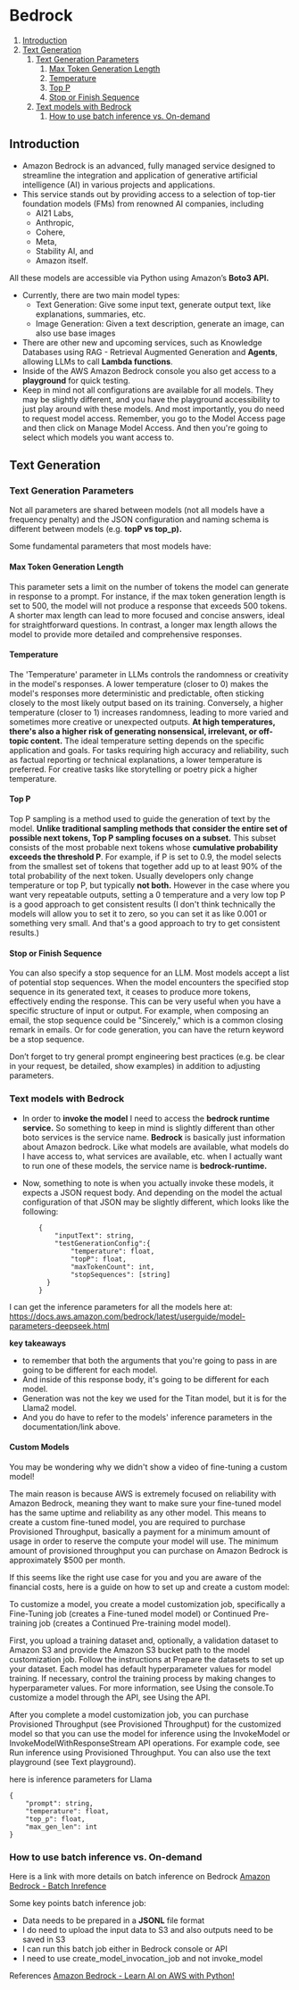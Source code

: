 # Bedrock

1. [Introduction](#1)
1. [Text Generation](#2)
    1. [Text Generation Parameters](#3)
       1. [Max Token Generation Length](#4)
       2. [Temperature](#5)
       3. [Top P](#6)
       4. [Stop or Finish Sequence](#7)
    2. [Text models with Bedrock](#8)
       1. [How to use batch inference vs. On-demand](#9)

 

<a name="1"></a>
## Introduction 

- Amazon Bedrock is an advanced, fully managed service designed to streamline the integration and application of generative artificial intelligence (AI) in various projects and applications.
- This service stands out by providing access to a selection of top-tier foundation models (FMs) from renowned AI companies, including
     - AI21 Labs,
     - Anthropic,
     - Cohere,
     - Meta,
     - Stability AI, and
     - Amazon itself.
  
 All these models are accessible via Python using Amazon’s **Boto3 API.**
 
- Currently, there are two main model types:
    - Text Generation: Give some input text, generate output text, like explanations, summaries, etc.
    - Image Generation: Given a text description, generate an image, can also use base images
- There are other new and upcoming services, such as Knowledge Databases using RAG - Retrieval Augmented Generation and **Agents**, allowing LLMs to call **Lambda functions**.
- Inside of the AWS Amazon Bedrock console you also get access to a **playground** for quick testing.
- Keep in mind not all configurations are available for all models. They may be slightly different, and you have the playground accessibility to just play around with these models. And most importantly, you do need to request model access. Remember, you go to the Model Access page and then click on Manage Model Access. And then you're going to select which models you want access to.

<a name="2"></a>
## Text Generation

<a name="3"></a>
### Text Generation Parameters

Not all parameters are shared between models (not all models have a frequency penalty) and the JSON configuration and naming schema is different between models (e.g. **topP vs top_p).**

Some fundamental parameters that most models have:

<a name="4"></a>
#### Max Token Generation Length

This parameter sets a limit on the number of tokens the model can generate in response to a prompt. For instance, if the max token generation length is set to 500, the model will not produce a response that exceeds 500 tokens. A shorter max length can lead to more focused and concise answers, ideal for straightforward questions. In contrast, a longer max length allows the model to provide more detailed and comprehensive responses. 

<a name="5"></a>
#### Temperature

The 'Temperature' parameter in LLMs controls the randomness or creativity in the model's responses. A lower temperature (closer to 0) makes the model's responses more deterministic and predictable, often sticking closely to the most likely output based on its training. Conversely, a higher temperature (closer to 1) increases randomness, leading to more varied and sometimes more creative or unexpected outputs. **At high temperatures, there's also a higher risk of generating nonsensical, irrelevant, or off-topic content.** The ideal temperature setting depends on the specific application and goals. For tasks requiring high accuracy and reliability, such as factual reporting or technical explanations, a lower temperature is preferred.  For creative tasks like storytelling or poetry pick a higher temperature.


<a name="6"></a>
#### Top P

Top P sampling is a method used to guide the generation of text by the model. **Unlike traditional sampling methods that consider the entire set of possible next tokens, Top P sampling focuses on a subset.** This subset consists of the most probable next tokens whose **cumulative probability exceeds the threshold P**. For example, if P is set to 0.9, the model selects from the smallest set of tokens that together add up to at least 90% of the total probability of the next token. Usually developers only change temperature or top P, but typically **not both.** However in the case where you want very repeatable outputs, setting a 0 temperature and a very low top P is a good approach to get consistent results (I don't think technically the models will allow you to set it to zero, so you can set it as like 0.001 or something very small. And that's a good approach to try to get consistent results.)


<a name="7"></a>
#### Stop or Finish Sequence

You can also specify a stop sequence for an LLM. Most models accept a list of potential stop sequences. When the model encounters the specified stop sequence in its generated text, it ceases to produce more tokens, effectively ending the response. This can be very useful when you have a specific structure of input or output. For example, when composing an email, the stop sequence could be "Sincerely," which is a common closing remark in emails. Or for code generation, you can have the return keyword be a stop sequence.

Don’t forget to try general prompt engineering best practices (e.g. be clear in your request, be detailed, show examples) in addition to adjusting parameters.

<a name="8"></a>
### Text models with Bedrock

- In order to **invoke the model** I need to access the **bedrock runtime service.** So something to keep in mind is slightly different than other boto services is the service name. **Bedrock** is basically just information about Amazon bedrock. Like what models are available, what models do I have access to, what services are available, etc. when I actually want to run one of these models, the service name is **bedrock-runtime.**
- Now, something to note is when you actually invoke these models, it expects a JSON request body. And depending on the model the actual configuration of that JSON may be slightly different, which looks like the following:

          {
              "inputText": string,
              "testGenerationConfig":{
                  "temperature": float,
                  "topP": float,
                  "maxTokenCount": int,
                  "stopSequences": [string]
            }
          }

I can get the inference parameters for all the models here at: https://docs.aws.amazon.com/bedrock/latest/userguide/model-parameters-deepseek.html 

**key takeaways**
- to remember that both the arguments that you're going to pass in are going to be different for each model.
- And inside of this response body, it's going to be different for each model.
- Generation was not the key we used for the Titan model, but it is for the Llama2 model.
- And you do have to refer to the models' inference parameters in the documentation/link above.

  
#### Custom Models
You may be wondering why we didn't show a video of fine-tuning a custom model!

The main reason is because AWS is extremely focused on reliability with Amazon Bedrock, meaning they want to make sure your fine-tuned model has the same uptime and reliability as any other model. This means to create a custom fine-tuned model, you are required to purchase Provisioned Throughput, basically a payment for a minimum amount of usage in order to reserve the compute your model will use. The minimum amount  of provisioned throughput you can purchase on Amazon Bedrock is approximately $500 per month.

If this seems like the right use case for you and you are aware of the financial costs, here is a guide on how to set up and create a custom model:

To customize a model, you create a model customization job, specifically a Fine-Tuning job (creates a Fine-tuned model model) or Continued Pre-training job (creates a Continued Pre-training model model).

First, you upload a training dataset and, optionally, a validation dataset to Amazon S3 and provide the Amazon S3 bucket path to the model customization job. Follow the instructions at Prepare the datasets to set up your dataset. Each model has default hyperparameter values for model training. If necessary, control the training process by making changes to hyperparameter values. For more information, see Using the console.To customize a model through the API, see Using the API.

After you complete a model customization job, you can purchase Provisioned Throughput (see Provisioned Throughput) for the customized model so that you can use the model for inference using the InvokeModel or InvokeModelWithResponseStream API operations. For example code, see Run inference using Provisioned Throughput. You can also use the text playground (see Text playground).

here is inference parameters for Llama 

    {
        "prompt": string,
        "temperature": float,
        "top_p": float,
        "max_gen_len": int
    }

<a name="9"></a>
### How to use batch inference vs. On-demand

Here is a link with more details on batch inference on Bedrock <a href="https://docs.aws.amazon.com/bedrock/latest/userguide/batch-inference-supported.html">Amazon Bedrock - Batch Inrefence</a>

Some key points batch inference job:

- Data needs to be prepared in a **JSONL** file format 
- I do need to upload the input data to S3 and also outputs need to be saved in S3
- I can run this batch job either in Bedrock console or API
- I need to use create_model_invocation_job and not invoke_model

References <a href="https://www.udemy.com/course/amazon-bedrock-learn-ai-on-aws-with-python/">Amazon Bedrock - Learn AI on AWS with Python!</a>
